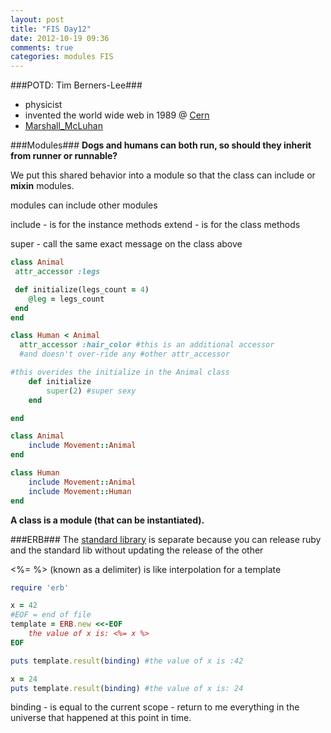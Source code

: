 ```yaml
---
layout: post
title: "FIS Day12"
date: 2012-10-19 09:36
comments: true
categories: modules FIS
---
```


###POTD: Tim Berners-Lee###
- physicist 
- invented the world wide web in 1989 @ [Cern](http://public.web.cern.ch/public/)
- [Marshall_McLuhan](http://en.wikipedia.org/wiki/Marshall_McLuhan)


###Modules###
**Dogs and humans can both run, so should they inherit from runner or runnable?**

We put this shared behavior into a module so that the class can include or **mixin** modules.

modules can include other modules

include - is for the instance methods
extend - is for the class methods

super - call the same exact message on the class above

```ruby Simple Inheritance
class Animal
 attr_accessor :legs

 def initialize(legs_count = 4)
 	@leg = legs_count
 end
end

class Human < Animal
  attr_accessor :hair_color #this is an additional accessor
  #and doesn't over-ride any #other attr_accessor

#this overides the initialize in the Animal class
	def initialize
		super(2) #super sexy
	end

end
```

```ruby The Builder Pattern
class Animal
	include Movement::Animal
end

class Human
	include Movement::Animal
	include Movement::Human
end
```

**A class is a module (that can be instantiated).**

###ERB###
The [standard library](http://www.ruby-doc.org/stdlib-1.9.3/) is separate because you can release ruby and the standard lib without updating the release of the other

<%=  %> (known as a delimiter) is like interpolation for a template

```ruby
require 'erb'

x = 42
#EOF = end of file
template = ERB.new <<-EOF
	the value of x is: <%= x %>
EOF

puts template.result(binding) #the value of x is :42

x = 24
puts template.result(binding) #the value of x is: 24
```

binding - is equal to the current scope - return to me everything in the universe that happened at this point in time.